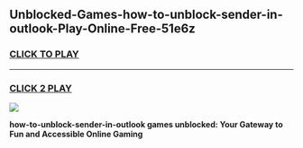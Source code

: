 
## Unblocked-Games-how-to-unblock-sender-in-outlook-Play-Online-Free-51e6z
<h3>
<a href="https://premium76.site?title=how-to-unblock-sender-in-outlook&ref=26A">CLICK TO PLAY</a></h3>
<hr>

<h3>
<a href="https://premium76.site?title=how-to-unblock-sender-in-outlook&ref=26A">CLICK 2 PLAY</a>
  
</h3>

<a href="https://premium76.site?title=how-to-unblock-sender-in-outlook&ref=26A"><img src="https://clearcache.store/games.png"></a>


**how-to-unblock-sender-in-outlook games unblocked: Your Gateway to Fun and Accessible Online Gaming**
